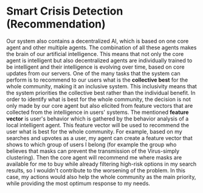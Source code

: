 # Smart Crisis Detection (Recommendation)
Our system also contains a decentralized AI, which is based on one core agent and other multiple agents. The combination of all these agents makes the brain of our artificial intelligence.
This means that not only the core agent is intelligent but also decentralized agents are individually trained to be intelligent and their intelligence is evolving over time, based on core updates from our servers. 
One of the many tasks that the system can perform is to recommend to our users what is the **collective best** for the whole community, making it an inclusive system.
This inclusivity means that the system priorities the collective best rather than the individual benefit. In order to identify what is best for the whole community, the decision is not only made by our core agent but also elicited from feature vectors that are collected from the intelligence in users' systems. 
The mentioned **feature vector** is user's behavior which is gathered by the behavior analysis of a local intelligent agent. This feature vector will be used to recommend the user what is best for the whole community. For example, based on my searches and upvotes as a user, my agent can create a feature vector that shows to which group of users I belong (for example the group who believes that masks can prevent the transmission of the Virus-simply clustering). 
Then the core agent will recommend me where masks are available for me to buy while already filtering high-risk options in my search results, so I wouldn't contribute to the worsening of the problem. 
In this case, my actions would also help the whole community as the main priority, while providing the most optimum response to my needs. 
